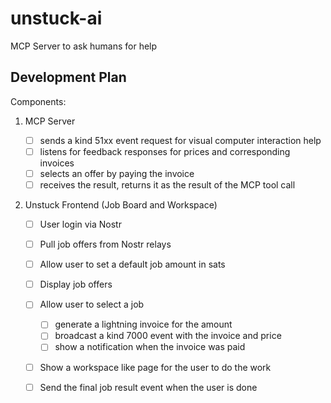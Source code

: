 # unstuck-ai
MCP Server to ask humans for help

## Development Plan

Components:

1. MCP Server

    - [ ] sends a kind 51xx event request for visual computer interaction help
    - [ ] listens for feedback responses for prices and corresponding invoices
    - [ ] selects an offer by paying the invoice
    - [ ] receives the result, returns it as the result of the MCP tool call

2. Unstuck Frontend (Job Board and Workspace)
    - [ ] User login via Nostr
    - [ ] Pull job offers from Nostr relays
    - [ ] Allow user to set a default job amount in sats
    - [ ] Display job offers
    - [ ] Allow user to select a job
        - [ ] generate a lightning invoice for the amount
        - [ ] broadcast a kind 7000 event with the invoice and price
        - [ ] show a notification when the invoice was paid
    - [ ] Show a workspace like page for the user to do the work
    - [ ] Send the final job result event when the user is done

 

